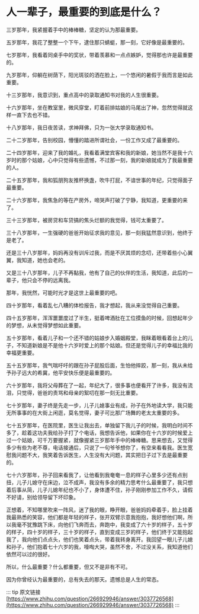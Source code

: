 # 人一辈子，最重要的到底是什么？


三岁那年，我紧握着手中的棒棒糖，坚定的认为那最重要。

五岁那年，我花了整整一个下午，逮住那只蜻蜓，那一刻，它好像是最重要的。

七岁那年，我看着同桌手中的奖状，带着羡慕和一点点嫉妒，觉得那也许是最重要的。

九岁那年，仰躺在树荫下，阳光斑驳的洒在脸上，一个悠闲的暑假于我而言是如此重要。

十三岁那年，我意识到，重点高中的录取通知书对我的人生很重要。

十六岁那年，坐在教室里，微风穿堂，盯着前排姑娘的马尾出了神，忽然觉得就这样一直下去也不错。

十八岁那年，我日夜苦读，求神拜佛，只为一张大学录取通知书。

二十二岁那年，告别校园，懵懂的踏进所谓社会，一份工作又成了最重要的。

二十四岁那年，迎来了我的婚礼，我看着满堂宾客和我的新娘，她当然不是我十六岁时的那个姑娘，心中只觉得有些遗憾，不过那一刻，我的新娘就成为了我最重要的人。

二十五岁那年，我和狐朋狗友推杯换盏，吹牛打屁，不谙世事的年纪，只觉得面子最重要。

二十六岁那年，我焦急的等在产房外，啼哭声打破了宁静，我知道，更重要的来了。

三十三岁那年，被房贷和车贷搞的焦头烂额的我觉得，钱可太重要了。

三十八岁那年，一生强硬的爸爸开始征求我的意见，那一刻我猛然意识到，他终于是老了。

还是三十八岁那年，妈妈再没有训斥过我，而是不厌其烦的念叨，还带着些小心翼翼，我知道，她也会老的。

又是三十八岁那年，儿子不再黏我，他有了自己的伙伴的生活，我知道，此后的一辈子，他只会不停的远离我。

那年，我恍然，可能时光才是这世上最重要的吧。

四十岁那年，看着乱七八糟的体检报告，我才想起，我从来没觉得自己重要。

四十五岁那年，浑浑噩噩度过了半生，挺着啤酒肚在工位摸鱼的时候，回想起年少的梦想，从未觉得梦想如此重要。

五十岁那年，看着儿子和一个还不错的姑娘步入婚姻殿堂，我眯着眼看着台上的儿子，不知道新娘是不是他十六岁时爱上的那个姑娘。但还是觉得儿子的幸福比我的幸福更重要。

五十五岁那年，我气喘吁吁的跟在孙子屁股后面，生怕他摔跤，那一刻，我从未给予孙子远大的希冀，他平安快乐便是最重要的。

六十岁那年，我将父母葬在了一起，年纪大了，很多事也便看开了许多，我没有流泪，只觉得，爸爸的责骂和母亲的絮叨在那一刻无比重要。

七十岁那年，妻子终是先走一步，儿子儿媳事业有成，孙子在外地读大学，我只能无所事事的在大街上闲逛，莫名觉得，妻子可比那广场舞的老太太重要的多。

七十五岁那年，在医院里，医生让我出去，单独留下我儿子的时候，我明白时间不多了，趁着这功夫我给孙子打了个电话，我想告诉他，如果你在十六岁的时候爱上过一个姑娘，可千万要握紧，就像握紧三岁那年手中的棒棒糖。思来想去，又觉得多少有些为老不尊，电话接通后，只说了一句爷爷想你了，有空来看看我。医生宽慰我问题不大，我笑着告诉医生，人生没有大问题，其实把日子过下去是最重要的。

七十六岁那年，孙子回来看我了，让他看到我奄奄一息的样子心里多少还有点别扭，儿子儿媳守在床边，泣不成声，我没有多余的精力思考什么最重要了，我只想着后事从简，儿子儿媳年纪也不小了，身体遭不住，孙子刚刚参加工作不久，请假不好请，别给领导留下坏印象。

正想着，不知哪里吹来一阵风，迷了我的眼，睁开眼，爸爸妈妈牵着手，脸上挂着我最熟悉的笑容，他们都是年轻的样子，张开双臂示意我抱抱，我好想他们啊，所以我毫不犹豫跳下床，向他们飞奔而去，奔跑中，我变成了六十岁的样子，五十岁的样子，四十岁的样子，三十岁的样子，直到变成三岁的样子，他们终于又能抱起我了，我向他们点点头，他们也笑着点头，带着我转身离开。我回望一眼儿子儿媳和孙子，他们抱着七十六岁的我，嚎啕大哭，虽然不舍，不过没关系，我知道他们依然可以过的很好。

所以，什么最重要？什么都重要，但又不是非有不可。

因为你曾经认为最重要的，总有失去的那天。遗憾总是人生的常态。


::: tip 原文链接
[https://www.zhihu.com/question/266929946/answer/3037726568](https://www.zhihu.com/question/266929946/answer/3037726568)
:::